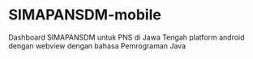 # SIMAPANSDM-mobile
Dashboard SIMAPANSDM untuk PNS di Jawa Tengah
platform android dengan webview dengan bahasa Pemrograman Java

